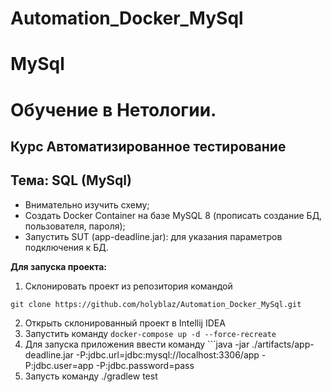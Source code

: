 # Automation_Docker_MySql

# MySql

# Обучение в Нетологии.

## Курс Автоматизированное тестирование

## Тема: SQL (MySql)

- Внимательно изучить схему;
- Создать Docker Container на базе MySQL 8 (прописать создание БД, пользователя, пароля);
- Запустить SUT (app-deadline.jar): для указания параметров подключения к БД.

**Для запуска проекта:**
1. Склонировать проект из репозитория командой 

```
git clone https://github.com/holyblaz/Automation_Docker_MySql.git
```
2. Открыть склонированный проект в Intellij IDEA
3. Запустить команду ```docker-compose up -d --force-recreate```
4. Для запуска приложения ввести команду ```java -jar ./artifacts/app-deadline.jar -P:jdbc.url=jdbc:mysql://localhost:3306/app -P:jdbc.user=app -P:jdbc.password=pass
5. Запусть команду ./gradlew test
